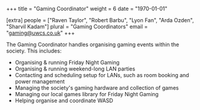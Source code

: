 +++
title = "Gaming Coordinator"
weight = 6
date = "1970-01-01"

[extra]
people = ["Raven Taylor", "Robert Barbu", "Lyon Fan", "Arda Ozden", "Sharvil Kadam"]
plural = "Gaming Coordinators"
email = "gaming@uwcs.co.uk"
+++

The Gaming Coordinator handles organising gaming events within the society. This includes:

- Organising & running Friday Night Gaming
- Organising & running weekend-long LAN parties
- Contacting and scheduling setup for LANs, such as room booking and power management
- Managing the society's gaming hardware and collection of games
- Managing our local games library for Friday Night Gaming
- Helping organise and coordinate WASD